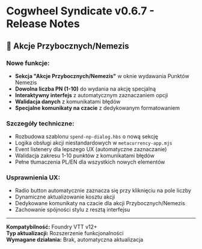 # Cogwheel Syndicate v0.6.7 - Release Notes

## 🎯 Akcje Przybocznych/Nemezis

### Nowe funkcje:
- **Sekcja "Akcje Przybocznych/Nemezis"** w oknie wydawania Punktów Nemezis
- **Dowolna liczba PN (1-10)** do wydania na akcję specjalną
- **Interaktywny interfejs** z automatycznym zaznaczaniem opcji
- **Walidacja danych** z komunikatami błędów
- **Specjalne komunikaty na czacie** z dedykowanym formatowaniem

### Szczegóły techniczne:
- Rozbudowa szablonu `spend-np-dialog.hbs` o nową sekcję
- Logika obsługi akcji niestandardowych w `metacurrency-app.mjs`
- Event listenery dla lepszego UX (automatyczne zaznaczanie)
- Walidacja zakresu 1-10 punktów z komunikatami błędów
- Pełne tłumaczenia PL/EN dla wszystkich nowych elementów

### Usprawnienia UX:
- Radio button automatycznie zaznacza się przy kliknięciu na pole liczby
- Dynamiczne aktualizowanie kosztu akcji
- Dedykowane komunikaty na czacie dla akcji Przybocznych/Nemezis
- Zachowanie spójności stylu z resztą interfejsu

---

**Kompatybilność:** Foundry VTT v12+  
**Typ aktualizacji:** Rozszerzenie funkcjonalności  
**Wymagane działania:** Brak, automatyczna aktualizacja
